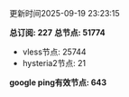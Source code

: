 更新时间2025-09-19 23:23:15

**总订阅: 227**
**总节点: 51774**
- vless节点: 25744
- hysteria2节点: 21

**google ping有效节点: 643**
